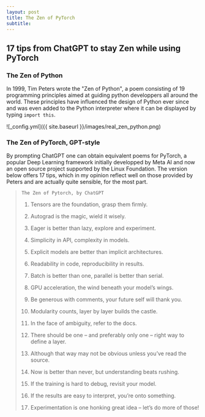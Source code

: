 ```yaml
---
layout: post
title: The Zen of PyTorch 
subtitle: 
---
```


## 17 tips from ChatGPT to stay Zen while using PyTorch

### The Zen of Python 

In 1999, Tim Peters wrote the "Zen of Python", a poem consisting of 19 programming principles aimed at guiding python developpers all around the world. 
These principles have influenced the design of Python ever since and was even added to the Python interpreter where it can be displayed by typing `import this`.

![_config.yml]({{ site.baseurl }}/images/real_zen_python.png)

### The Zen of PyTorch, GPT-style

By prompting ChatGPT one can obtain equivalent poems for PyTorch, a popular Deep Learning framework initially developped by Meta AI and now an open source project supported by the Linux Foundation. The version below offers 17 tips, which in my opinion reflect well on those provided by Peters and are actually quite sensible, for the most part.


> `The Zen of Pytorch, by ChatGPT` 
>
> 1. Tensors are the foundation, grasp them firmly.
>
> 2. Autograd is the magic, wield it wisely.
>
> 3. Eager is better than lazy, explore and experiment.
>
> 4. Simplicity in API, complexity in models.
>
> 5. Explicit models are better than implicit architectures.
>
> 6. Readability in code, reproducibility in results.
>
> 7. Batch is better than one, parallel is better than serial.
>
> 8. GPU acceleration, the wind beneath your model’s wings.
>
> 9. Be generous with comments, your future self will thank you.
>
> 10. Modularity counts, layer by layer builds the castle.
>
> 11. In the face of ambiguity, refer to the docs.
>
> 12. There should be one – and preferably only one – right way to define a layer.
>
> 13. Although that way may not be obvious unless you’ve read the source.
>
> 14. Now is better than never, but understanding beats rushing.
>
> 15. If the training is hard to debug, revisit your model.
>
> 16. If the results are easy to interpret, you’re onto something.
>
> 17. Experimentation is one honking great idea – let’s do more of those!





<script
  src="https://cdn.mathjax.org/mathjax/latest/MathJax.js?config=TeX-AMS-MML_HTMLorMML"
  type="text/javascript">
</script>